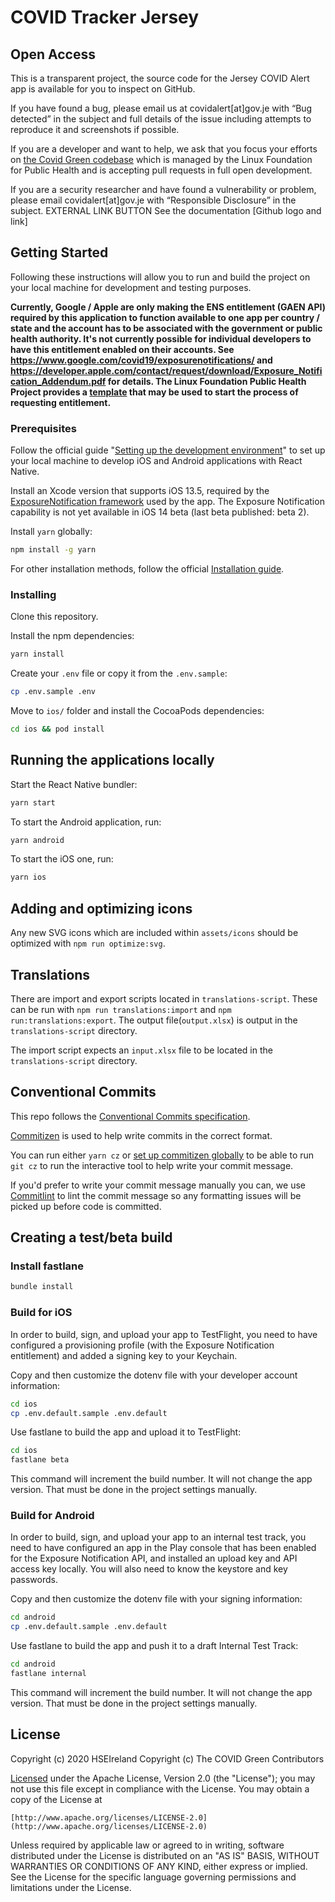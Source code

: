 # COVID Tracker Jersey

## Open Access
This is a transparent project, the source code for the Jersey COVID Alert app is available for you to inspect on GitHub.
 
If you have found a bug, please email us at covidalert[at]gov.je with “Bug detected” in the subject and full details of the issue including attempts to reproduce it and screenshots if possible.
 
If you are a developer and want to help, we ask that you focus your efforts on [the Covid Green codebase](https://github.com/covidgreen) which is managed by the Linux Foundation for Public Health and is accepting pull requests in full open development.
 
If you are a security researcher and have found a vulnerability or problem, please email covidalert[at]gov.je with “Responsible Disclosure” in the subject.
EXTERNAL LINK BUTTON See the documentation [Github logo and link]


## Getting Started

Following these instructions will allow you to run and build the project on your local machine for development and testing purposes.

**Currently, Google / Apple are only making the ENS entitlement (GAEN API) required by this application to function available to one app per country / state and the account has to be associated with the government or public health authority. It's not currently possible for individual developers to have this entitlement enabled on their accounts. See https://www.google.com/covid19/exposurenotifications/ and https://developer.apple.com/contact/request/download/Exposure_Notification_Addendum.pdf for details. The Linux Foundation Public Health Project provides a [template](https://github.com/lfph/exposure-notification-playbook/blob/master/entitlement.md) that may be used to start the process of requesting entitlement.**

### Prerequisites

Follow the official guide "[Setting up the development environment](https://reactnative.dev/docs/environment-setup)" to set up your local machine to develop iOS and Android applications with React Native.

Install an Xcode version that supports iOS 13.5, required by the [ExposureNotification framework](https://developer.apple.com/documentation/exposurenotification) used by the app. The Exposure Notification capability is not yet available in iOS 14 beta (last beta published: beta 2).

Install `yarn` globally:

```bash
npm install -g yarn
```

For other installation methods, follow the official [Installation guide](https://classic.yarnpkg.com/en/docs/install).

### Installing

Clone this repository.

Install the npm dependencies:

```bash
yarn install
```

Create your `.env` file or copy it from the `.env.sample`:

```bash
cp .env.sample .env
```

Move to `ios/` folder and install the CocoaPods dependencies:

```bash
cd ios && pod install
```

## Running the applications locally

Start the React Native bundler:

```bash
yarn start
```

To start the Android application, run:

```bash
yarn android
```

To start the iOS one, run:

```bash
yarn ios
```

## Adding and optimizing icons

Any new SVG icons which are included within `assets/icons` should be optimized with `npm run optimize:svg`.

## Translations

There are import and export scripts located in `translations-script`. These can be run with `npm run translations:import` and `npm run:translations:export`. The output file(`output.xlsx`) is output in the `translations-script` directory.

The import script expects an `input.xlsx` file to be located in the `translations-script` directory.

## Conventional Commits

This repo follows the [Conventional Commits specification](https://www.conventionalcommits.org/en/v1.0.0/).

[Commitizen](https://github.com/commitizen/cz-cli) is used to help write commits in the correct format.

You can run either `yarn cz` or [set up commitizen globally](https://github.com/commitizen/cz-cli#using-the-command-line-tool) to be able to run `git cz` to run the interactive tool to help write your commit message.

If you'd prefer to write your commit message manually you can, we use [Commitlint](https://github.com/conventional-changelog/commitlint) to lint the commit message so any formatting issues will be picked up before code is committed.

## Creating a test/beta build

### Install fastlane

```bash
bundle install
```

### Build for iOS

In order to build, sign, and upload your app to TestFlight, you need to have configured a provisioning profile (with the Exposure Notification entitlement) and added a signing key to your Keychain.

Copy and then customize the dotenv file with your developer account information:

```bash
cd ios
cp .env.default.sample .env.default
```

Use fastlane to build the app and upload it to TestFlight:

```bash
cd ios
fastlane beta
```

This command will increment the build number. It will not change the app version. That must be done in the project settings manually.

### Build for Android

In order to build, sign, and upload your app to an internal test track, you need to have configured an app in the Play console that has been enabled for the Exposure Notification API, and installed an upload key and API access key locally. You will also need to know the keystore and key passwords.

Copy and then customize the dotenv file with your signing information:

```bash
cd android
cp .env.default.sample .env.default
```

Use fastlane to build the app and push it to a draft Internal Test Track:

```bash
cd android
fastlane internal
```

This command will increment the build number. It will not change the app version. That must be done in the project settings manually.

## License

Copyright (c) 2020 HSEIreland
Copyright (c) The COVID Green Contributors

[Licensed](LICENSE) under the Apache License, Version 2.0 (the "License");
you may not use this file except in compliance with the License.
You may obtain a copy of the License at

    [http://www.apache.org/licenses/LICENSE-2.0](http://www.apache.org/licenses/LICENSE-2.0)

Unless required by applicable law or agreed to in writing, software
distributed under the License is distributed on an "AS IS" BASIS,
WITHOUT WARRANTIES OR CONDITIONS OF ANY KIND, either express or implied.
See the License for the specific language governing permissions and
limitations under the License.
